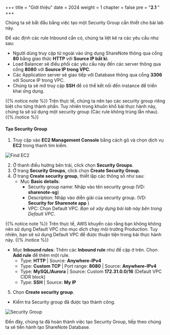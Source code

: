 +++
title = "Giới thiệu"
date = 2024
weight = 1
chapter = false
pre = "<b>2.1 </b>"
+++

Chúng ta sẽ bắt đầu bằng việc tạo một Security Group cần thiết cho bài lab này.

Để xác định các rule Inbound cần có, chúng ta liệt kê ra các yêu cầu như sau:

- Người dùng truy cập từ ngoài vào ứng dụng ShareNote thông qua cổng **80** bằng giao thức **HTTP** với **Source IP bất kì**.
- Load Balancer sẽ điều phối các yêu cầu này đến các server thông qua cổng **8080** với **Source IP trong VPC**.
- Các Application server sẽ giao tiếp với Database thông qua cổng **3306** với Source IP trong VPC.
- Chúng ta sẽ mở truy cập **SSH** để có thể kết nối đến instance để triển khai ứng dụng.

{{% notice note %}}
Trên thực tế, chúng ta nên tạo các security group riêng biệt cho từng thành phần. Tuy nhiên trong khuôn khổ bài thực hành này, chúng ta sẽ sử dụng một security group (Các rule không trùng lẫn nhau).
{{% /notice %}}

#### Tạo Security Group

1. Truy cập vào **EC2 Management Console** bằng cách gõ và chọn dịch vụ **EC2** trong thanh tìm kiếm.

![Find EC2](/images/1/1.1_FindEC2.png?width=90pc)

2. Ở thanh điều hướng bên trái, click chọn **Security Groups**.
3. Ở trang **Security Groups**, click chọn **Create Security Group**.
4. Ở trang **Create security group**, thiết lập các thông số như sau:
   - Mục **Basic details**:
     - Security group name: Nhập vào tên security group (VD: **sharenote-sg**)
     - Description: Nhập vào diễn giải của security group. (VD: **Security for Sharenote app** )
     - VPC: Chọn Default VPC. _Bạn sẽ xây dựng bài lab này bên trong Default VPC_.

{{% notice note %}}
Trên thực tế, AWS khuyến cáo rằng bạn không không nên sử dụng Default VPC cho mục dích chạy môi trường Production. Tuy nhiên, bạn sẽ sử dụng Default VPC để được thuận tiện trong bài thực hành này.
{{% /notice %}}

- Mục **Inbound rules**: Thêm các **Inbound rule** như đề cập ở trên. Chọn **Add rule** để thêm một rule.
  - Type: **HTTP** | Source: **Anywhere-IPv4**
  - Type: **Custom TCP** | Port range: **8080** | Source: **Anywhere-IPv4**
  - Type: **MySQL/Aurora** | Source: Custom **172.31.0.0/16** (Default VPC CIDR block)
  - Type: **SSH** | Source: **My IP**

5. Chọn **Create security group**.

- Kiểm tra Security group đã được tạo thành công.

![Security Group](/images/asg/001.png?width=90pc)

Đến đây, chúng ta đã hoàn thành việc tạo Security Group, tiếp theo chúng ta sẽ tiến hành tạo ShareNote Database.

